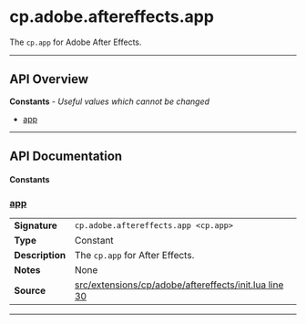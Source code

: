 # cp.adobe.aftereffects.app

The `cp.app` for Adobe After Effects.

---

## API Overview
**Constants** - _Useful values which cannot be changed_
 * [app](#app)


---

## API Documentation

#### Constants


### [app](#app)

|                                             |                                                                                     |
| --------------------------------------------|-------------------------------------------------------------------------------------|
| **Signature**                               | `cp.adobe.aftereffects.app <cp.app>`                                                                    |
| **Type**                                    | Constant                                                                     |
| **Description**                             | The `cp.app` for After Effects.                                                                     |
| **Notes**                                   | None |
| **Source**                                  | [src/extensions/cp/adobe/aftereffects/init.lua line 30](https://github.com/CommandPost/CommandPost/blob/develop/src/extensions/cp/adobe/aftereffects/init.lua#L30) |

---


